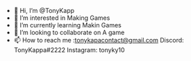 - 👋 Hi, I’m @TonyKapp
- 👀 I’m interested in Making Games
- 🌱 I’m currently learning Makin Games
- 💞️ I’m looking to collaborate on A game
- 📫 How to reach me :tonykapacontact@gmail.com
                      Discord: TonyKappa#2222
                      Instagram: tonyky10

<!---
TonyKapp/TonyKapp is a ✨ special ✨ repository because its `README.md` (this file) appears on your GitHub profile.
You can click the Preview link to take a look at your changes.
--->
